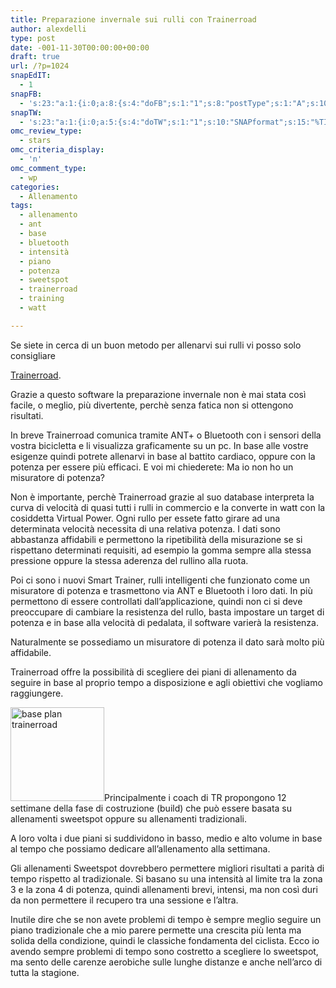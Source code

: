 ```yaml
---
title: Preparazione invernale sui rulli con Trainerroad
author: alexdelli
type: post
date: -001-11-30T00:00:00+00:00
draft: true
url: /?p=1024
snapEdIT:
  - 1
snapFB:
  - 's:23:"a:1:{i:0;a:8:{s:4:"doFB";s:1:"1";s:8:"postType";s:1:"A";s:10:"AttachPost";s:1:"1";s:10:"SNAPformat";s:58:"Nuovo articolo (%TITLE%) è stato pubblicato su %SITENAME%";s:9:"isAutoImg";s:1:"A";s:8:"imgToUse";s:0:"";s:9:"isAutoURL";s:1:"A";s:8:"urlToUse";s:0:"";}}";'
snapTW:
  - 's:23:"a:1:{i:0;a:5:{s:4:"doTW";s:1:"1";s:10:"SNAPformat";s:15:"%TITLE% - %URL%";s:8:"attchImg";s:1:"1";s:9:"isAutoImg";s:1:"A";s:8:"imgToUse";s:0:"";}}";'
omc_review_type:
  - stars
omc_criteria_display:
  - 'n'
omc_comment_type:
  - wp
categories:
  - Allenamento
tags:
  - allenamento
  - ant
  - base
  - bluetooth
  - intensità
  - piano
  - potenza
  - sweetspot
  - trainerroad
  - training
  - watt

---
```

<!--CusAdsVi1-->Se siete in cerca di un buon metodo per allenarvi sui rulli vi posso solo consigliare 

<a href="http://www.trainerroad.com" target="_blank">Trainerroad</a>.

Grazie a questo software la preparazione invernale non è mai stata così facile, o meglio, più divertente, perchè senza fatica non si ottengono risultati.

In breve Trainerroad comunica tramite ANT+ o Bluetooth con i sensori della vostra bicicletta e li visualizza graficamente su un pc. In base alle vostre esigenze quindi potrete allenarvi in base al battito cardiaco, oppure con la potenza per essere più efficaci. E voi mi chiederete: Ma io non ho un misuratore di potenza?

Non è importante, perchè Trainerroad grazie al suo database interpreta la curva di velocità di quasi tutti i rulli in commercio e la converte in watt con la cosiddetta Virtual Power. Ogni rullo per essete fatto girare ad una determinata velocità necessita di una relativa potenza. I dati sono abbastanza affidabili e permettono la ripetibilità della misurazione se si rispettano determinati requisiti, ad esempio la gomma sempre alla stessa pressione oppure la stessa aderenza del rullino alla ruota.

Poi ci sono i nuovi Smart Trainer, rulli intelligenti che funzionato come un misuratore di potenza e trasmettono via ANT e Bluetooth i loro dati. In più permettono di essere controllati dall&#8217;applicazione, quindi non ci si deve preoccupare di cambiare la resistenza del rullo, basta impostare un target di potenza e in base alla velocità di pedalata, il software varierà la resistenza.

Naturalmente se possediamo un misuratore di potenza il dato sarà molto più affidabile.

Trainerroad offre la possibilità di scegliere dei piani di allenamento da seguire in base al proprio tempo a disposizione e agli obiettivi che vogliamo raggiungere.

[<img loading="lazy" width="150" height="150" class="alignleft size-thumbnail wp-image-1025" src="https://i0.wp.com/alexdelli.it/wp-content/uploads/2015/11/base-150x150.png?resize=150%2C150" alt="base plan trainerroad" srcset="https://i1.wp.com/alexdelli.it/wp-content/uploads/2015/11/base.png?resize=150%2C150&ssl=1 150w, https://i1.wp.com/alexdelli.it/wp-content/uploads/2015/11/base.png?resize=50%2C50&ssl=1 50w, https://i1.wp.com/alexdelli.it/wp-content/uploads/2015/11/base.png?resize=186%2C186&ssl=1 186w, https://i1.wp.com/alexdelli.it/wp-content/uploads/2015/11/base.png?resize=144%2C144&ssl=1 144w" sizes="(max-width: 150px) 100vw, 150px" data-recalc-dims="1" />][1]Principalmente i coach di TR propongono 12 settimane della fase di costruzione (build) che può essere basata su allenamenti sweetspot oppure su allenamenti tradizionali.

A loro volta i due piani si suddividono in basso, medio e alto volume in base al tempo che possiamo dedicare all&#8217;allenamento alla settimana.

Gli allenamenti Sweetspot dovrebbero permettere migliori risultati a parità di tempo rispetto al tradizionale. Si basano su una intensità al limite tra la zona 3 e la zona 4 di potenza, quindi allenamenti brevi, intensi, ma non così duri da non permettere il recupero tra una sessione e l&#8217;altra.

Inutile dire che se non avete problemi di tempo è sempre meglio seguire un piano tradizionale che a mio parere permette una crescita più lenta ma solida della condizione, quindi le classiche fondamenta del ciclista. Ecco io avendo sempre problemi di tempo sono costretto a scegliere lo sweetspot, ma sento delle carenze aerobiche sulle lunghe distanze e anche nell&#8217;arco di tutta la stagione.

<div style="font-size: 0px; height: 0px; line-height: 0px; margin: 0; padding: 0; clear: both;">
</div>

 [1]: https://i1.wp.com/alexdelli.it/wp-content/uploads/2015/11/base.png